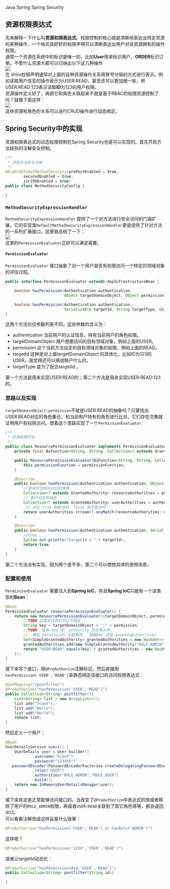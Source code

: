 Java Spring Spring Security
<a name="EMqlo"></a>
## 资源权限表达式
先来解释一下什么叫**资源权限表达式**。权限控制的核心就是清晰地表达出特定资源的某种操作，一个格式良好好的权限声明可以清晰表达出用户对该资源拥有的操作权限。<br />通常一个资源在系统中的标识是唯一的，比如**User**用来标识用户，**ORDER**标识订单。不管什么资源大都可以归纳出以下这几种操作<br />![](https://cdn.nlark.com/yuque/0/2022/png/396745/1650370394123-f849c522-2cd8-4895-9f26-ac191e50d7e5.png#clientId=u4fd207a8-03ba-4&from=paste&id=ub606f446&originHeight=468&originWidth=740&originalType=url&ratio=1&rotation=0&showTitle=false&status=done&style=shadow&taskId=u72fd9750-e866-4439-858e-5f53e418259&title=)<br />在 shiro权限声明通常对上面的这种资源操作关系用冒号分隔的方式进行表示。例如读取用户信息的操作表示为USER:READ，甚至还可以更加细一些，用USER:READ:123表示读取**ID**为123的用户权限。<br />资源操作定义好了，再把它和角色关联起来不就是基于RBAC的权限资源控制了吗？就像下面这样：<br />![](https://cdn.nlark.com/yuque/0/2022/png/396745/1650370394141-23f716a8-a14f-4e2d-b1f4-6e5f7446d208.png#clientId=u4fd207a8-03ba-4&from=paste&id=u5b8acb35&originHeight=381&originWidth=520&originalType=url&ratio=1&rotation=0&showTitle=false&status=done&style=shadow&taskId=u415cfc32-2311-451d-8046-3087baf7f4b&title=)<br />这样资源和角色的关系可以进行CRUD操作进行动态绑定。
<a name="SWcYQ"></a>
## Spring Security中的实现
资源权限表达式的动态权限控制在Spring Security也是可以实现的。首先开启方法级别的注解安全控制。
```java
/**
 * 开启方法安全注解
 */
@EnableGlobalMethodSecurity(prePostEnabled = true,
        securedEnabled = true,
        jsr250Enabled = true)
public class MethodSecurityConfig {
    
}
```
<a name="D6eKW"></a>
### `MethodSecurityExpressionHandler`
`MethodSecurityExpressionHandler` 提供了一个对方法进行安全访问的门面扩展。它的实现类`DefaultMethodSecurityExpressionHandler`更是提供了针对方法的一系列扩展接口，这里我总结了一下：<br />![](https://cdn.nlark.com/yuque/0/2022/png/396745/1650370394072-0d785323-8c8f-49ee-a559-5520a864bdea.png#clientId=u4fd207a8-03ba-4&from=paste&id=ud8c8be31&originHeight=394&originWidth=1080&originalType=url&ratio=1&rotation=0&showTitle=false&status=done&style=shadow&taskId=uc8673ab5-f457-4f0d-b3fd-92bf1ae1ae8&title=)<br />这里的`PermissionEvaluator`正好可以满足需要。
<a name="Eeamt"></a>
#### `PermissionEvaluator`
`PermissionEvaluator` 接口抽象了对一个用户是否有权限访问一个特定的领域对象的评估过程。
```java
public interface PermissionEvaluator extends AopInfrastructureBean {

	boolean hasPermission(Authentication authentication, 
						  Object targetDomainObject, Object permission);

	boolean hasPermission(Authentication authentication, 
						  Serializable targetId, String targetType, Object permission);	
}
```
这两个方法仅仅参数列表不同，这些参数的含义为：

- authentication 当前用户的认证信息，持有当前用户的角色权限。
- targetDomainObject 用户想要访问的目标领域对象，例如上面的USER。
- permission 这个当前方法设定的目标领域对象的权限，例如上面的READ。
- targetId 这种是对上面targetDomainObject 的具体化，比如ID为123的USER，我觉得还可以搞成租户什么的。
- targetType 是为了配合targetId 。

第一个方法是用来实现USER:READ的；第二个方法是用来实现USER:READ:123的。
<a name="Zx2E3"></a>
### 思路以及实现
`targetDomainObject:permission`不就是USER:READ的抽象吗？只要找出USER:READ对应的角色集合，和当前用户持有的角色进行比对，它们存在交集就证明用户有权限访问。借着这个思路实现了一个`PermissionEvaluator`:
```java
/**
 * 资源权限评估
 */
public class ResourcePermissionEvaluator implements PermissionEvaluator {
    private final BiFunction<String, String, Collection<? extends GrantedAuthority>> permissionFunction;

    public ResourcePermissionEvaluator(BiFunction<String, String, Collection<? extends GrantedAuthority>> permissionFunction) {
        this.permissionFunction = permissionFunction;
    }

    @Override
    public boolean hasPermission(Authentication authentication, Object targetDomainObject, Object permission) {
        //查询方法标注对应的角色
        Collection<? extends GrantedAuthority> resourceAuthorities = permissionFunction.apply((String) targetDomainObject, (String) permission);
        // 用户对应的角色
        Collection<? extends GrantedAuthority> userAuthorities = authentication.getAuthorities();
         // 对比 true 就能访问  false 就不能访问
        return userAuthorities.stream().anyMatch(resourceAuthorities::contains);
    }

    @Override
    public boolean hasPermission(Authentication authentication, Serializable targetId, String targetType, Object permission) {
        //todo
        System.out.println("targetId = " + targetId);
        return true;
    }
}
```
第二个方法没有实现，因为两个差不多，第二个可以想想具体的使用场景。
<a name="YTTk6"></a>
### 配置和使用
`PermissionEvaluator` 需要注入到**Spring IoC**，并且**Spring IoC**只能有一个该类型的**Bean**：
```java
@Bean
PermissionEvaluator resourcePermissionEvaluator() {
	return new ResourcePermissionEvaluator((targetDomainObject, permission) -> {
		//TODO 这里形式其实可以不固定
		String key = targetDomainObject + ":" + permission;
		//TODO  查询 key 和  authority 的关联关系
		//  模拟 permission 关联角色   根据key 去查 grantedAuthorities
		Set<SimpleGrantedAuthority> grantedAuthorities = new HashSet<>();
		grantedAuthorities.add(new SimpleGrantedAuthority("ROLE_ADMIN"));
		return "USER:READ".equals(key) ? grantedAuthorities : new HashSet<>();
	});
}
```
接下来写个接口，用`@PreAuthorize`注解标记，然后直接用`hasPermission('USER','READ')`来静态绑定该接口的访问权限表达式：
```java
@GetMapping("/postfilter")
@PreAuthorize("hasPermission('USER','READ')")
public Collection<String> postfilter(){
	List<String> list = new ArrayList<>();
	list.add("Fcant");
	list.add("Hello");
	list.add("World");
	return list;
}
```
然后定义一个用户：
```java
@Bean
UserDetailsService users() {
	UserDetails user = User.builder()
			.username("Fcant")
			.password("123456")
  .passwordEncoder(PasswordEncoderFactories.createDelegatingPasswordEncoder()::encode)
			.roles("USER")
			.authorities("ROLE_ADMIN","ROLE_USER")
			.build();
	return new InMemoryUserDetailsManager(user);
}
```
接下来肯定是正常能够访问接口的。当改变了`@PreAuthorize`中表达式的值或者移除了用户的`ROLE_ADMIN`权限，再或者`USER:READ`关联到了其它角色等等，都会返回403。<br />可以看看注解改成这样会是什么效果：
```java
@PreAuthorize("hasPermission('USER','READ') or hasRole('ADMIN')")
```
这样呢？
```java
@PreAuthorize("hasPermission('1234','USER','READ')")
```
或者让targetId动态化：
```java
@PreAuthorize("hasPermission(#id,'USER','READ')")
public Collection<String> postfilter(String id){

}
```
